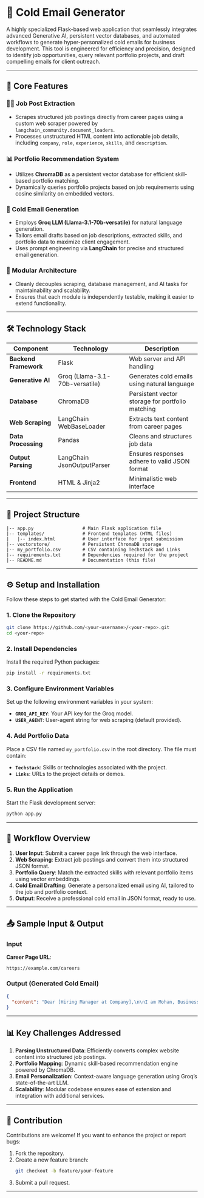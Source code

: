 


# 📨 Cold Email Generator  

A highly specialized Flask-based web application that seamlessly integrates advanced Generative AI, persistent vector databases, and automated workflows to generate hyper-personalized cold emails for business development. This tool is engineered for efficiency and precision, designed to identify job opportunities, query relevant portfolio projects, and draft compelling emails for client outreach.

---

## 🚀 Core Features  

### 🕵️‍♂️ Job Post Extraction  
- Scrapes structured job postings directly from career pages using a custom web scraper powered by `langchain_community.document_loaders`.  
- Processes unstructured HTML content into actionable job details, including `company`, `role`, `experience`, `skills`, and `description`.  

### 📊 Portfolio Recommendation System  
- Utilizes **ChromaDB** as a persistent vector database for efficient skill-based portfolio matching.  
- Dynamically queries portfolio projects based on job requirements using cosine similarity on embedded vectors.  

### 🤖 Cold Email Generation  
- Employs **Groq LLM (Llama-3.1-70b-versatile)** for natural language generation.  
- Tailors email drafts based on job descriptions, extracted skills, and portfolio data to maximize client engagement.  
- Uses prompt engineering via **LangChain** for precise and structured email generation.  

### 🧩 Modular Architecture  
- Cleanly decouples scraping, database management, and AI tasks for maintainability and scalability.  
- Ensures that each module is independently testable, making it easier to extend functionality.

---

## 🛠️ Technology Stack  

| **Component**              | **Technology**                                | **Description**                                   |
|----------------------------|-----------------------------------------------|-------------------------------------------------|
| **Backend Framework**      | Flask                                         | Web server and API handling                     |
| **Generative AI**          | Groq (Llama-3.1-70b-versatile)                | Generates cold emails using natural language    |
| **Database**               | ChromaDB                                      | Persistent vector storage for portfolio matching |
| **Web Scraping**           | LangChain WebBaseLoader                       | Extracts text content from career pages         |
| **Data Processing**        | Pandas                                        | Cleans and structures job data                 |
| **Output Parsing**         | LangChain JsonOutputParser                    | Ensures responses adhere to valid JSON format  |
| **Frontend**               | HTML & Jinja2                                | Minimalistic web interface                     |

---

## 📂 Project Structure  

```plaintext
|-- app.py                  # Main Flask application file
|-- templates/              # Frontend templates (HTML files)
|   |-- index.html          # User interface for input submission
|-- vectorstore/            # Persistent ChromaDB storage
|-- my_portfolio.csv        # CSV containing Techstack and Links
|-- requirements.txt        # Dependencies required for the project
|-- README.md               # Documentation (this file)
```

---

## ⚙️ Setup and Installation  

Follow these steps to get started with the Cold Email Generator:

### 1. Clone the Repository  
```bash
git clone https://github.com/<your-username>/<your-repo>.git
cd <your-repo>
```

### 2. Install Dependencies  
Install the required Python packages:  
```bash
pip install -r requirements.txt
```

### 3. Configure Environment Variables  
Set up the following environment variables in your system:  
- **`GROQ_API_KEY`**: Your API key for the Groq model.  
- **`USER_AGENT`**: User-agent string for web scraping (default provided).  

### 4. Add Portfolio Data  
Place a CSV file named `my_portfolio.csv` in the root directory. The file must contain:  
- **`Techstack`**: Skills or technologies associated with the project.  
- **`Links`**: URLs to the project details or demos.

### 5. Run the Application  
Start the Flask development server:  
```bash
python app.py
```


---

## 🔄 Workflow Overview  

1. **User Input**: Submit a career page link through the web interface.  
2. **Web Scraping**: Extract job postings and convert them into structured JSON format.  
3. **Portfolio Query**: Match the extracted skills with relevant portfolio items using vector embeddings.  
4. **Cold Email Drafting**: Generate a personalized email using AI, tailored to the job and portfolio context.  
5. **Output**: Receive a professional cold email in JSON format, ready to use.

---

## 📤 Sample Input & Output  

### Input  
**Career Page URL**:  
```plaintext
https://example.com/careers
```

### Output (Generated Cold Email)  
```json
{
  "content": "Dear [Hiring Manager at Company],\n\nI am Mohan, Business Development Executive at AtliQ..."
}
```

---

## 📊 Key Challenges Addressed  

1. **Parsing Unstructured Data**: Efficiently converts complex website content into structured job postings.  
2. **Portfolio Mapping**: Dynamic skill-based recommendation engine powered by ChromaDB.  
3. **Email Personalization**: Context-aware language generation using Groq’s state-of-the-art LLM.  
4. **Scalability**: Modular codebase ensures ease of extension and integration with additional services.

---

## 🤝 Contribution  

Contributions are welcome! If you want to enhance the project or report bugs:  
1. Fork the repository.  
2. Create a new feature branch:  
   ```bash
   git checkout -b feature/your-feature
   ```  
3. Submit a pull request.

---


